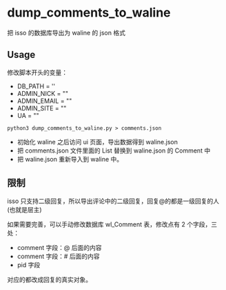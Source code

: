 # dump_comments_to_waline

把 isso 的数据库导出为 waline 的 json 格式

## Usage

修改脚本开头的变量：

- DB_PATH = ''
- ADMIN_NICK = ""
- ADMIN_EMAIL = ""
- ADMIN_SITE = ""
- UA = ""

```shell
python3 dump_comments_to_waline.py > comments.json
```

- 初始化 waline 之后访问 ui 页面，导出数据得到 waline.json
- 把 comments.json 文件里面的 List 替换到 waline.json 的 Comment 中
- 把 waline.json 重新导入到 waline 中。

## 限制

isso 只支持二级回复，所以导出评论中的二级回复，回复@的都是一级回复的人(也就是层主)

如果需要完善，可以手动修改数据库 wl_Comment 表，修改点有 2 个字段，三处：

- comment 字段：@ 后面的内容
- comment 字段：# 后面的内容
- pid 字段

对应的都改成回复的真实对象。
